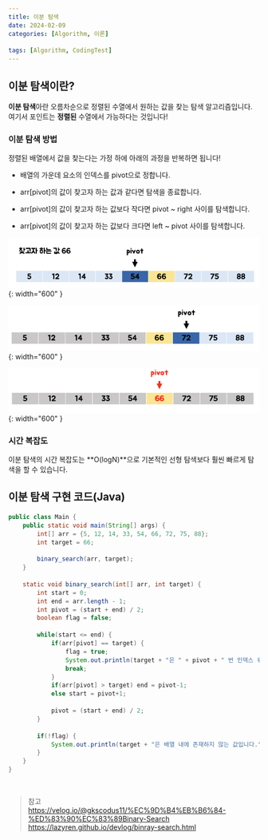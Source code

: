 ```yaml
---
title: 이분 탐색
date: 2024-02-09
categories: [Algorithm, 이론]

tags: [Algorithm, CodingTest]
---
```


## 이분 탐색이란?
**이분 탐색**아란 오름차순으로 정렬된 수열에서 원하는 값을 찾는 탐색 알고리즘입니다. 여기서 포인트는 **정렬된** 수열에서 가능하다는 것입니다!

### 이분 탐색 방법
정렬된 배열에서 값을 찾는다는 가정 하에 아래의 과정을 반복하면 됩니다!

- 배열의 가운데 요소의 인덱스를 pivot으로 정합니다.

- arr[pivot]의 값이 찾고자 하는 값과 같다면 탐색을 종료합니다.

- arr[pivot]의 값이 찾고자 하는 값보다 작다면 pivot ~ right 사이를 탐색합니다.

- arr[pivot]의 값이 찾고자 하는 값보다 크다면 left ~ pivot 사이를 탐색합니다.

![1](/assets/img/posts/2024-02-09/binary_search_1.png){: width="600" }

![2](/assets/img/posts/2024-02-09/binary_search_2.png){: width="600" }

![3](/assets/img/posts/2024-02-09/binary_search_3.png){: width="600" }

### 시간 복잡도
이분 탐색의 시간 복잡도는 **O(logN)**으로 기본적인 선형 탐색보다 훨씬 빠르게 탐색을 할 수 있습니다.

## 이분 탐색 구현 코드(Java)
```java
public class Main {    
    public static void main(String[] args) {
        int[] arr = {5, 12, 14, 33, 54, 66, 72, 75, 88};
        int target = 66;

        binary_search(arr, target);
    }

    static void binary_search(int[] arr, int target) {
        int start = 0;
        int end = arr.length - 1;
        int pivot = (start + end) / 2;
        boolean flag = false;

        while(start <= end) {
            if(arr[pivot] == target) {
                flag = true;
                System.out.println(target + "은 " + pivot + " 번 인덱스 위치에 있습니다.");
                break;
            }
            if(arr[pivot] > target) end = pivot-1;
            else start = pivot+1;

            pivot = (start + end) / 2;
        }

        if(!flag) {
            System.out.println(target + "은 배열 내에 존재하지 않는 값입니다.");
        }
    }
}
```

<br>

> 참고 <br>
> https://velog.io/@gkscodus11/%EC%9D%B4%EB%B6%84-%ED%83%90%EC%83%89Binary-Search <br>
> https://lazyren.github.io/devlog/binray-search.html